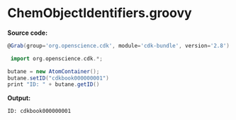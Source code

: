 # ChemObjectIdentifiers.groovy
**Source code:**
```groovy
@Grab(group='org.openscience.cdk', module='cdk-bundle', version='2.8')

 import org.openscience.cdk.*;

butane = new AtomContainer();
butane.setID("cdkbook000000001")
print "ID: " + butane.getID()
```
**Output:**
```plain
ID: cdkbook000000001
```
